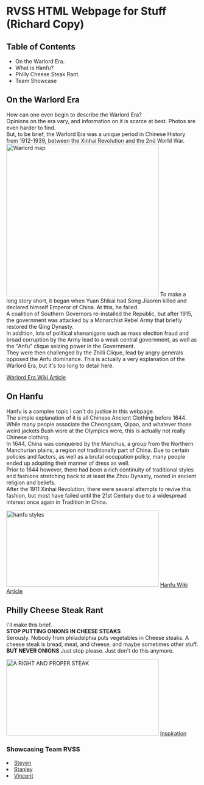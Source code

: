 <!DOCTYPE html>
<htmnl>
<head>
<title>RVSS Webpage</title>
</head>
<body>
<h1>RVSS HTML Webpage for Stuff (Richard Copy)</h1>

<h2>Table of Contents</h2>
<ul>
  <li>On the Warlord Era.</li>
  <li>What is Hanfu?</li>
  <li>Philly Cheese Steak Rant.</li>
  <li>Team Showcase</li>
</ul>


<h2>On the Warlord Era</h2>

<p> How can one even begin to describe the Warlord Era?<br>
Opinions on the era vary, and information on it is scarce at best. Photos are even harder to find.<br>
But, to be brief, the Warlord Era was a unique period in Chinese History from 1912-1939, between the Xinhai Revolution and the 2nd World War.<br>
<img src="https://alphahistory.com/chineserevolution/wp-content/uploads/2013/05/warlordmap.png" alt="Warlord map" width="400" height="400">
To make a long story short, it began when Yuan Shikai had Song Jiaoren killed and declared himself Emperor of China. At this, he failed. <br>
A coalition of Southern Governors re-installed the Republic, but after 1915, the government was attacked by a Monarchist Rebel Army that briefly restored the Qing Dynasty. <br>
In addition, lots of political shenanigans such as mass election fraud and broad corruption by the Army lead to a weak central government, as well as the "Anfu" clique seizing power in the Government. <br>
They were then challenged by the Zhilli Clique, lead by angry generals opposed the Anfu dominance. This is actually a very explanation of the Warlord Era, but it's too long to detail here. 
</p>
<a href="https://en.wikipedia.org/wiki/Warlord_Era" target = "_self">Warlord Era Wiki Article</a>


<h2>On Hanfu</h2>

<p>Hanfu is a complex topic I can't do justice in this webpage.<br>
The simple explanation of it is all Chinese Ancient Clothing before 1644. While many people associate the Cheongsam, Qipao, and whatever those weird jackets Bush wore at the Olympics were, this is actually not really Chinese clothing. <br>
In 1644, China was conquered by the Manchus, a group from the Northern Manchurian plains, a region not traditionally part of China. Due to certain policies and factors, as well as a brutal occupation policy, many people ended up adopting their manner of dress as well. <br>
Prior to 1644 however, there had been a rich continuity of traditional styles and fashions stretching back to at least the Zhou Dynasty, rooted in ancient religion and beliefs. <br>
After the 1911 Xinhai Revolution, there were several attempts to revive this fashion, but most have failed until the 21st Century due to a widespread interest once again in Tradition in China.
</p>
<img src="http://image5.sixthtone.com/image/5/29/90.jpg" alt="hanfu styles" width="400" height="200">
<a href="https://en.wikipedia.org/wiki/Hanfu" target="_self">Hanfu Wiki Article</a>


<h2>Philly Cheese Steak Rant</h2>

<p>I'll make this brief.<br>
<b>STOP PUTTING ONIONS IN CHEESE STEAKS</b><br>
Serously. Nobody from philadelphia puts vegetables in Cheese steaks. A cheese steak is bread, meat, and cheese, and maybe sometimes other stuff. <b>BUT NEVER ONIONS</b>
Just stop please. Just don't do this anymore.
</p>
<img src="http://i.huffpost.com/gen/1546150/images/o-CHEESESTEAK-facebook.jpg" alt="A RIGHT AND PROPER STEAK" width="400" height="200">
<a href="https://billypenn.com/2018/01/30/no-a-classic-cheesesteak-does-not-have-green-peppers/" target="_self">Inspiration</a>

<h3>Showcasing Team RVSS</h3>
<li><a href="https://stevenstcs.github.io/web/">Steven</a></li>
<li><a href="https://szheng31.github.io/web/">Stanley</a></li>
<li><a href="https://vwang.github.io/web/">Vincent</a></li>


</body>
</html>
